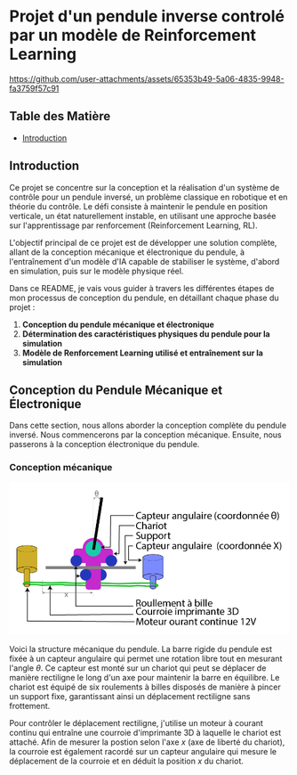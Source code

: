 # Projet d'un pendule inverse controlé par un modèle de Reinforcement Learning

https://github.com/user-attachments/assets/65353b49-5a06-4835-9948-fa3759f57c91

## Table des Matière

- [Introduction](#introduction)

## Introduction

Ce projet se concentre sur la conception et la réalisation d'un système de contrôle pour un pendule inversé, un problème classique en robotique et en théorie du contrôle. Le défi consiste à maintenir le pendule en position verticale, un état naturellement instable, en utilisant une approche basée sur l'apprentissage par renforcement (Reinforcement Learning, RL).

L'objectif principal de ce projet est de développer une solution complète, allant de la conception mécanique et électronique du pendule, à l'entraînement d'un modèle d'IA capable de stabiliser le système, d'abord en simulation, puis sur le modèle physique réel.

Dans ce README, je vais vous guider à travers les différentes étapes de mon processus de conception du pendule, en détaillant chaque phase du projet :

1. **Conception du pendule mécanique et électronique**
2. **Détermination des caractéristiques physiques du pendule pour la simulation**
3. **Modèle de Renforcement Learning utilisé et entraînement sur la simulation**

## Conception du Pendule Mécanique et Électronique

Dans cette section, nous allons aborder la conception complète du pendule inversé. Nous commencerons par la conception mécanique. Ensuite, nous passerons à la conception électronique du pendule.

### Conception mécanique

![Shéma mécanique IP](./Media/shema_IP.png)

Voici la structure mécanique du pendule. La barre rigide du pendule est fixée à un capteur angulaire qui permet une rotation libre tout en mesurant l'angle $\theta$. Ce capteur est monté sur un chariot qui peut se déplacer de manière rectiligne le long d'un axe pour maintenir la barre en équilibre. Le chariot est équipé de six roulements à billes disposés de manière à pincer un support fixe, garantissant ainsi un déplacement rectiligne sans frottement.

Pour contrôler le déplacement rectiligne, j'utilise un moteur à courant continu qui entraîne une courroie d'imprimante 3D à laquelle le chariot est attaché. Afin de mesurer la postion selon l'axe _x_ (axe de liberté du chariot), la courroie est également racordé sur un capteur angulaire qui mesure le déplacement de la courroie et en déduit la position _x_ du chariot.
